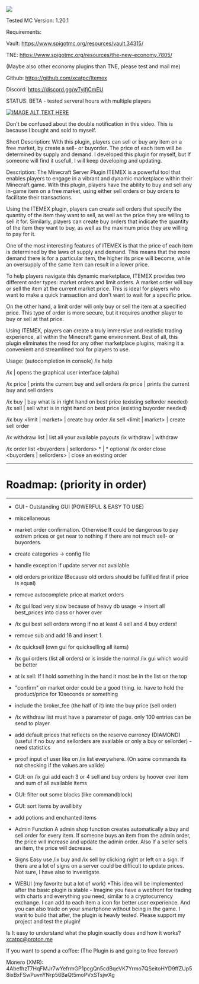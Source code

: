 <img src="https://ipfs.ome.sh/ipfs/QmPw8fp7VYfC1dx3RMpg6Be97wtmj8ZhsYtVHaeKiZF4hK">

Tested MC Version: 1.20.1

Requirements:

Vault: https://www.spigotmc.org/resources/vault.34315/

TNE: https://www.spigotmc.org/resources/the-new-economy.7805/

(Maybe also other economy plugins than TNE, please test and mail me)


Github: https://github.com/xcatpc/Itemex

Discord: https://discord.gg/wTyjfjCmEU

STATUS: BETA - tested serveral hours with multiple players

[![IMAGE ALT TEXT HERE](https://img.youtube.com/vi/0se7owqRkic/0.jpg)]([https://www.youtube.com/watch?v=0se7owqRkic](https://youtu.be/C5-e7snYyns))


Don't be confused about the double notification in this video. This is because I bought and sold to myself.

Short Description:
With this plugin, players can sell or buy any item on a free market, by create a sell- or buyorder. The price of each item will be determined by supply and demand. I developed this plugin for myself, but If someone will find it usefull, I will keep developing and updating.

Description:
The Minecraft Server Plugin ITEMEX is a powerful tool that enables players to engage in a vibrant and dynamic marketplace within their Minecraft game. With this plugin, players have the ability to buy and sell any in-game item on a free market, using either sell orders or buy orders to facilitate their transactions.

Using the ITEMEX plugin, players can create sell orders that specify the quantity of the item they want to sell, as well as the price they are willing to sell it for. Similarly, players can create buy orders that indicate the quantity of the item they want to buy, as well as the maximum price they are willing to pay for it.

One of the most interesting features of ITEMEX is that the price of each item is determined by the laws of supply and demand. This means that the more demand there is for a particular item, the higher its price will become, while an oversupply of the same item can result in a lower price.

To help players navigate this dynamic marketplace, ITEMEX provides two different order types: market orders and limit orders. A market order will buy or sell the item at the current market price. This is ideal for players who want to make a quick transaction and don't want to wait for a specific price.

On the other hand, a limit order will only buy or sell the item at a specified price. This type of order is more secure, but it requires another player to buy or sell at that price.

Using ITEMEX, players can create a truly immersive and realistic trading experience, all within the Minecraft game environment. Best of all, this plugin eliminates the need for any other marketplace plugins, making it a convenient and streamlined tool for players to use.

Usage: (autocompletion in console)
/ix help

/ix | opens the graphical user interface (alpha)

/ix price | prints the current buy and sell orders
/ix price <itemid> | prints the current buy and sell orders

/ix buy | buy what is in right hand on best price (existing sellorder needed)
/ix sell | sell what is in right hand on best price (existing buyorder needed)

/ix buy <itemname> <amount> <limit | market> <price> | create buy order
/ix sell <itemname> <amount> <limit | market> <price> | create sell order

/ix withdraw list | list all your available payouts
/ix withdraw <itemname> <amount> | withdraw

/ix order list <buyorders | sellorders> *<itemid> | * optional
/ix order close <buyorders | sellorders> <order id> | close an existing order

----------------------------------------------
# Roadmap: (priority in order) #
----------------------------------------------

- GUI - Outstanding GUI (POWERFUL & EASY TO USE)

- miscellaneous

- market order confirmation. Otherwise It could be dangerous to pay extrem prices or get near to nothing if there are not much sell- or buyorders.
- create categories -> config file
- handle exception if update server not available
- old orders prioritize (Because old orders should be fulfilled first if price is equal)
- remove autocomplete price at market orders
- /ix gui load very slow because of heavy db usage -> insert all best_prices into class or hover over
- /ix gui best sell orders wrong if no at least 4 sell and 4 buy orders!
- remove sub and add 16 and insert 1.
- /ix quicksell (own gui for quickselling all items)
- /ix gui orders (list all orders) or is inside the normal /ix gui which would be better
- at ix sell: If I hold something in the hand it most be in the list on the top
- "confirm" on market order could be a good thing. ie. have to hold the product/price for 10seconds or something
- include the broker_fee (the half of it) into the buy price (sell order)
- /ix withdraw list must have a parameter of page. only 100 entries can be send to player.
- add default prices that reflects on the reserve currency (DIAMOND) (useful if no buy and sellorders are available or only a buy or sellorder) - need statistics
- proof input of user like on /ix list everywhere. (On some commands its not checking if the values are valide)
- GUI: on /ix gui add each 3 or 4 sell and buy orders by hoover over item and sum of all available items
- GUI: filter out some blocks (like commandblock)
- GUI: sort items by availibity
- add potions and enchanted items

- Admin Function
A admin shop function creates automatically a buy and sell order for every item. If someone buys an item from the admin order, the price will increase and update the admin order. Also If a seller sells an item, the price will decrease.

- Signs
Easy use /ix buy and /ix sell by clicking right or left on a sign. If there are a lot of signs on a server could be difficult to update prices. Not sure, I have also to investigate.

- WEBUI (my favorite but a lot of work)
*This idea will be implemented after the basic plugin is stable -
Imagine you have a webfront for trading with charts and everything you need, similar to a cryptocurrency exchange. I can add to each item a icon for better user experience. And you can also trade on your smartphone without being in the game. I want to build that after, the plugin is heavly tested. Please support my project and test the plugin!


Is It easy to understand what the plugin exactly does and how it works? xcatpc@proton.me

If you want to spend a coffee: (The Plugin is and going to free forever)

Monero (XMR):
4AbefhzT7HqFMJr7wYefrmGP1pcgQn5cdBqeVK7Yrmo7QSeitoHYD9ffZUp58ixBxFSwPuvnYNrp56BaQt5moPVxSTsjwXg

